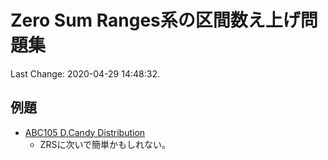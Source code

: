 # Zero Sum Ranges系の区間数え上げ問題集

Last Change: 2020-04-29 14:48:32.

## 例題

- [ABC105 D.Candy Distribution](https://atcoder.jp/contests/abc105/tasks/abc105_d)
  - ZRSに次いで簡単かもしれない。

